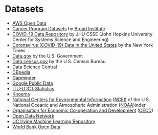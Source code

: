 # Datasets

* [AWS Open Data](https://registry.opendata.aws/)
* [Cancer Program Datasets](http://portals.broadinstitute.org/cgi-bin/cancer/datasets.cgi) by [Broad Institute](https://en.wikipedia.org/wiki/Broad_Institute)
* [COVID-19 Data Repository](https://github.com/CSSEGISandData/COVID-19) by JHU CSSE (John Hopkins University Center for Systems Science and Engineering) 
* [Coronavirus (COVID-19) Data in the United States](https://github.com/nytimes/covid-19-data) by the New York Times
* [Data.gov](https://www.data.gov/) by the U.S. Government
* [Data.census.gov](https://data.census.gov/cedsci/) by the U.S. Census Bureau
* [Data Science Central](https://www.datasciencecentral.com/profiles/blogs/great-sensor-datasets-to-prepare-your-next-career-move-in-iot-int)
* [DBpedia](https://www.dbpedia.org/)
* [Gapminder](https://www.gapminder.org/data/)
* [Google Public Data](https://www.google.com/publicdata/directory)
* [ITU-D ICT Statistics](https://www.itu.int/itu-d/sites/statistics/)
* [Knoema](https://en.wikipedia.org/wiki/Knoema)
* [National Centers for Environmental Information](https://www.ncdc.noaa.gov/data-access) ([NCEI](https://en.wikipedia.org/wiki/National_Centers_for_Environmental_Information)) of the U.S. National Oceanic and Atmospheric Administration ([NOAA](https://en.wikipedia.org/wiki/National_Oceanic_and_Atmospheric_Administration))inder
* [Organisation for Economic Co-operation and Development](https://data.oecd.org/) ([OECD](https://en.wikipedia.org/wiki/OECD))
* [Open Data Network](https://www.opendatanetwork.com/)
* [UC Irvine Machine Learning Repository](http://archive.ics.uci.edu/ml/index.php)
* [World Bank Open Data](https://data.worldbank.org/)
